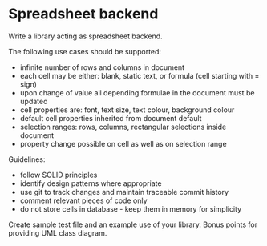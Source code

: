 # Spreadsheet backend

Write a library acting as spreadsheet backend.

The following use cases should be supported:
- infinite number of rows and columns in document
- each cell may be either: blank, static text, or formula (cell starting with = sign)
- upon change of value all depending formulae in the document must be updated
- cell properties are: font, text size, text colour, background colour
- default cell properties inherited from document default
- selection ranges: rows, columns, rectangular selections inside document
- property change possible on cell as well as on selection range

Guidelines:
- follow SOLID principles
- identify design patterns where appropriate
- use git to track changes and maintain traceable commit history
- comment relevant pieces of code only
- do not store cells in database - keep them in memory for simplicity

Create sample test file and an example use of your library.
Bonus points for providing UML class diagram.
